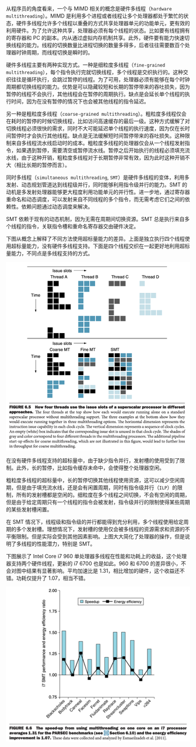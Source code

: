 从程序员的角度看来，一个与 MIMD 相关的概念是硬件多线程（`hardware multithreading`）。MIMD 是利用多个进程或者线程让多个处理器都处于繁忙的状态，硬件多线程允许多个线程以重叠的方式共享处理器单元的功能单元，更有效的利用硬件。为了允许这种共享，处理器必须有每个线程的状态。比如要有线程拥有的寄存器和 PC 的副本。内从通过虚拟内存机制共享。此外，硬件要有能力快速切换线程的能力。线程的切换数量比进程切换的数量多得多，后者往往需要数百个处理器时钟周期，而线程切换是瞬时的。

硬件多线程主要有两种实现方式。一种是细粒度多线程（`fine-grained multithreading`），每个指令执行完就切换线程，多个线程是交织执行的。这种交织往往是循环执行，会跳过暂停的线程。为了可用，处理器必须有能够在每个时钟周期都切换线程的能力。优势是可以隐藏较短和长期的暂停带来的吞吐损失，因为暂停的线程不会执行，其他线程会在暂停的周期执行。缺点是会延长单个线程的执行时间，因为在没有暂停的情况下也会被其他线程的指令延迟。

另一种是粗粒度多线程（`coarse-grained multithreading`）。粗粒度多线程仅会在耗时的暂停的时候切换线程，比如访问高速缓存的最后一级。这种方式缓解了对切换线程必须很快的需求，同时不大可能延迟单个线程的执行速度，因为仅在长时间暂停时才会执行其他线程。缺点是无法缓解短时间暂停带来的吞吐损失。这种限制来自多线程流水线启动时的成本。粗粒度多线程的处理器仅会从一个线程发射指令，如果遇到暂停，需要清空或暂停流水线。暂停之后开始执行的线程必须填充流水线，由于这种开销，粗粒度多线程对于长期暂停非常有效，因为此时这种开销不大（相比长期的暂停而言）。

同时多线程（`simultaneous multithreading`, `SMT`）是硬件多线程的变体，利用多发射、动态规划管道达到线程级并行，同时能够利用指令级并行的能力。SMT 的动机是多发射处理器能够更大程度利用功能单元的并行性。进一步地，通过寄存器重命名和动态调度，可以发射来自不同线程的多个指令，而无需考虑它们之间的依赖性。依赖问题通过动态调度来解决。

SMT 依赖于现有的动态机制，因为无需在周期间切换资源。SMT 总是执行来自多个线程的指令，关联指令槽和重命名寄存器交由硬件决定。

下图从概念上解释了不同方法使用超标量能力的差异。上面是独立执行四个线程使用超标量能力，没有硬件多线程支持。下面是四个线程交织在一起更好地利用超标量能力，不同点是多线程支持的方式。

![](0401.png)

在没有硬件多线程支持的超标量中，由于缺少指令并行，发射槽的使用受到了限制。此外，长的暂停，比如指令缓存未命中，会使得整个处理器空闲。

粗粒度多线程的超标量中，长的暂停切换其他线程使用资源，这可以减少空闲周期，但是由于填充流水线，还是会有闲置周期，同时有指令级并行（`ILP`）的限制，所有的发射槽都是空闲的。细粒度在多个线程之间切换，不会有空闲的周期，但是由于给定周期只有一个线程的指令会被发射，指令级并行的限制使得某些周期的某些发射槽闲置。

在 SMT 情况下，线程级和指令级的并行都能得到充分利用，多个线程使用给定周期的多个发射槽。理想情况下，发射槽的使用仅会被多线程的资源需求和资源的不平衡限制。但是实际会受到其他因素影响。上图大大简化了处理器的操作，但是说明了多线程的性能潜力，特别是 SMT。

下图展示了 Intel Core i7 960 单处理器多线程在性能和功耗上的收益，这个处理器支持两个硬件线程，更新的 i7 6700 也是如此。960 和 6700 的差异很小，不会对图中结果有显著影响。平均加速比是 1.31，相比增加的硬件，这个收益还不错。功耗仅提升了 1.07，相当不错。

![](0402.png)
